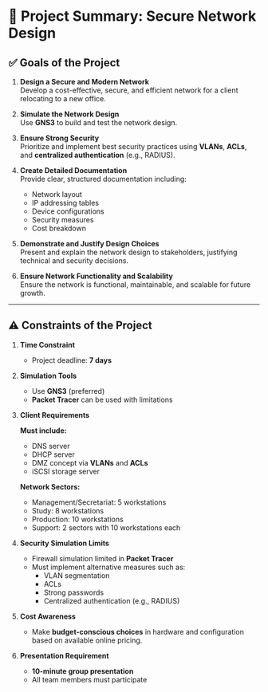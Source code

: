 # 🧩 Project Summary: Secure Network Design

## ✅ Goals of the Project

1. **Design a Secure and Modern Network**  
   Develop a cost-effective, secure, and efficient network for a client relocating to a new office.

2. **Simulate the Network Design**  
   Use **GNS3** to build and test the network design.

3. **Ensure Strong Security**  
   Prioritize and implement best security practices using **VLANs**, **ACLs**, and **centralized authentication** (e.g., RADIUS).

4. **Create Detailed Documentation**  
   Provide clear, structured documentation including:
   - Network layout
   - IP addressing tables
   - Device configurations
   - Security measures
   - Cost breakdown

5. **Demonstrate and Justify Design Choices**  
   Present and explain the network design to stakeholders, justifying technical and security decisions.

6. **Ensure Network Functionality and Scalability**  
   Ensure the network is functional, maintainable, and scalable for future growth.

---

## ⚠️ Constraints of the Project

1. **Time Constraint**  
   - Project deadline: **7 days**

2. **Simulation Tools**  
   - Use **GNS3** (preferred)  
   - **Packet Tracer** can be used with limitations

3. **Client Requirements**  

   **Must include:**
   - DNS server  
   - DHCP server  
   - DMZ concept via **VLANs** and **ACLs**  
   - iSCSI storage server  

   **Network Sectors:**
   - Management/Secretariat: 5 workstations  
   - Study: 8 workstations  
   - Production: 10 workstations  
   - Support: 2 sectors with 10 workstations each

4. **Security Simulation Limits**  
   - Firewall simulation limited in **Packet Tracer**  
   - Must implement alternative measures such as:  
     - VLAN segmentation  
     - ACLs  
     - Strong passwords  
     - Centralized authentication (e.g., RADIUS)

5. **Cost Awareness**  
   - Make **budget-conscious choices** in hardware and configuration based on available online pricing.

6. **Presentation Requirement**  
   - **10-minute group presentation**  
   - All team members must participate
